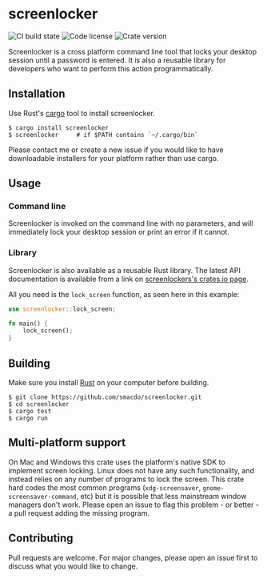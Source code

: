 # screenlocker
![CI build state](https://img.shields.io/github/workflow/status/smacdo/screenlocker/Rust/main)
![Code license](https://img.shields.io/github/license/smacdo/screenlocker)
![Crate version](https://img.shields.io/crates/v/screenlocker)

Screenlocker is a cross platform command line tool that locks your desktop session until a password is entered. It is also a reusable library for developers who want to perform this action programmatically.

## Installation
Use Rust's [cargo](https://www.rust-lang.org/tools/install) tool to install screenlocker.

```shell
$ cargo install screenlocker
$ screenlocker     # if $PATH contains `~/.cargo/bin`
```

Please contact me or create a new issue if you would like to have downloadable installers for your platform rather than use cargo.

## Usage
### Command line
Screenlocker is invoked on the command line with no parameters, and will immediately lock your desktop session or print an error if it cannot.

### Library
Screenlocker is also available as a reusable Rust library. The latest API documentation is available from a link on
[screenlockers's crates.io page](https://crates.io/crates/screenlocker).

All you need is the `lock_screen` function, as seen here in this example:

```rust
use screenlocker::lock_screen;

fn main() {
    lock_screen();
}
```

## Building
Make sure you install [Rust](https://www.rust-lang.org/tools/install) on your computer before building.

```shell
$ git clone https://github.com/smacdo/screenlocker.git
$ cd screenlocker
$ cargo test
$ cargo run
```

## Multi-platform support
On Mac and Windows this crate uses the platform's native SDK to implement screen locking. Linux does not have any such functionality, and instead relies on any number of programs to lock the screen. This crate hard codes the most common programs (`xdg-screensaver`, `gnome-screensaver-command`, etc) but it is possible that less mainstream window managers don't work. Please open an issue to flag this problem - or better - a pull request adding the missing program.

## Contributing
Pull requests are welcome. For major changes, please open an issue first to discuss what you would like to change.
